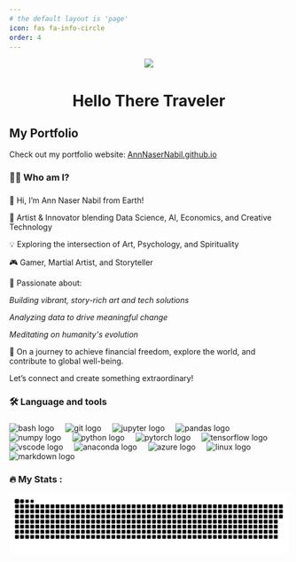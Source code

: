 ```yaml
---
# the default layout is 'page'
icon: fas fa-info-circle
order: 4
---
```





<div align="center">
  <img height="500" src="https://c4.wallpaperflare.com/wallpaper/220/987/639/ubuntu-linux-terminal-hacker-wallpaper-preview.jpg"  />
</div>


###

<h1 align="center">Hello There Traveler</h1>

## My Portfolio

Check out my portfolio website: [AnnNaserNabil.github.io](https://AnnNaserNabil.github.io)



###

<h3 align="left">👩‍💻  Who am I?</h3>

###

👋 Hi, I’m Ann Naser Nabil from Earth!

🎨 Artist & Innovator blending Data Science, AI, Economics, and Creative Technology

💡 Exploring the intersection of Art, Psychology, and Spirituality

🎮 Gamer, Martial Artist, and Storyteller

🌟 Passionate about:

*Building vibrant, story-rich art and tech solutions*

*Analyzing data to drive meaningful change* 

*Meditating on humanity's evolution* 

🚀 On a journey to achieve financial freedom, explore the world, and contribute to global well-being.

Let’s connect and create something extraordinary!



###

<h3 align="left">🛠 Language and tools</h3>

###

<div align="left">
  <img src="https://skillicons.dev/icons?i=bash" height="40" alt="bash logo"  />
  <img width="12" />
  <img src="https://cdn.jsdelivr.net/gh/devicons/devicon/icons/git/git-original.svg" height="40" alt="git logo"  />
  <img width="12" />
  <img src="https://cdn.jsdelivr.net/gh/devicons/devicon/icons/jupyter/jupyter-original.svg" height="40" alt="jupyter logo"  />
  <img width="12" />
  <img src="https://img.shields.io/badge/pandas-150458?logo=pandas&logoColor=white&style=for-the-badge" height="40" alt="pandas logo"  />
  <img width="12" />
  <img src="https://img.shields.io/badge/NumPy-013243?logo=numpy&logoColor=white&style=for-the-badge" height="40" alt="numpy logo"  />
  <img width="12" />
  <img src="https://cdn.jsdelivr.net/gh/devicons/devicon/icons/python/python-original.svg" height="40" alt="python logo"  />
  <img width="12" />
  <img src="https://img.shields.io/badge/PyTorch-EE4C2C?logo=pytorch&logoColor=white&style=for-the-badge" height="40" alt="pytorch logo"  />
  <img width="12" />
  <img src="https://img.shields.io/badge/TensorFlow-FF6F00?logo=tensorflow&logoColor=black&style=for-the-badge" height="40" alt="tensorflow logo"  />
  <img width="12" />
  <img src="https://cdn.jsdelivr.net/gh/devicons/devicon/icons/vscode/vscode-original.svg" height="40" alt="vscode logo"  />
  <img width="12" />
  <img src="https://cdn.jsdelivr.net/gh/devicons/devicon/icons/anaconda/anaconda-original.svg" height="40" alt="anaconda logo"  />
  <img width="12" />
  <img src="https://cdn.jsdelivr.net/gh/devicons/devicon/icons/azure/azure-original.svg" height="40" alt="azure logo"  />
  <img width="12" />
  <img src="https://cdn.jsdelivr.net/gh/devicons/devicon/icons/linux/linux-original.svg" height="40" alt="linux logo"  />
  <img width="12" />
  <img src="https://skillicons.dev/icons?i=md" height="40" alt="markdown logo"  />
</div>

###

<h3 align="left">🔥   My Stats :</h3>

![](https://raw.githubusercontent.com/CompetitiveLin/Snake-in-Contribution-Grid/output/github-contribution-grid-snake.svg)

###


